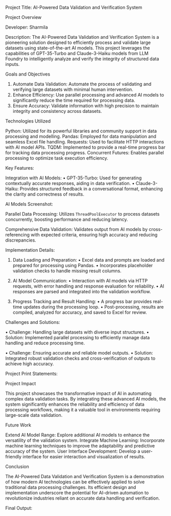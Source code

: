 Project Title: AI-Powered Data Validation and Verification System

Project Overview

Developer: Sharmila

Description: The AI-Powered Data Validation and Verification System is a pioneering solution designed to efficiently process and validate large datasets using state-of-the-art AI models. This project leverages the capabilities of GPT-35-Turbo and Claude-3-Haiku models from LLM Foundry to intelligently analyze and verify the integrity of structured data inputs.

Goals and Objectives

1.	Automate Data Validation: Automate the process of validating and verifying large datasets with minimal human intervention.
2.	Enhance Efficiency: Use parallel processing and advanced AI models to significantly reduce the time required for processing data.
3.	Ensure Accuracy: Validate information with high precision to maintain integrity and consistency across datasets.

Technologies Utilized

Python: Utilized for its powerful libraries and community support in data processing and modelling.
Pandas: Employed for data manipulation and seamless Excel file handling.
Requests: Used to facilitate HTTP interactions with AI model APIs.
TQDM: Implemented to provide a real-time progress bar for tracking data processing progress.
Concurrent Futures: Enables parallel processing to optimize task execution efficiency.

 Key Features:

Integration with AI Models:
•	GPT-35-Turbo: Used for generating contextually accurate responses, aiding in data verification.
•	Claude-3-Haiku: Provides structured feedback in a conversational format, enhancing the clarity and correctness of results.

AI Models Screenshot:
 

Parallel Data Processing:
Utilizes `ThreadPoolExecutor` to process datasets concurrently, boosting performance and reducing latency.

Comprehensive Data Validation:
Validates output from AI models by cross-referencing with expected criteria, ensuring high accuracy and reducing discrepancies.



 Implementation Details:

1. Data Loading and Preparation:
•	Excel data and prompts are loaded and prepared for processing using Pandas.
•	Incorporates placeholder validation checks to handle missing result columns.

2. AI Model Communication:
•	Interaction with AI models via HTTP requests, with error handling and response evaluation for reliability.
•	AI responses are parsed and integrated into the validation workflow.



3. Progress Tracking and Result Handling:
•	A progress bar provides real-time updates during the processing loop.
•	Post-processing, results are compiled, analyzed for accuracy, and saved to Excel for review.

 Challenges and Solutions:

•	Challenge: Handling large datasets with diverse input structures.
•	Solution: Implemented parallel processing to efficiently manage data handling and reduce processing time.
  
•	Challenge: Ensuring accurate and reliable model outputs.
•	Solution: Integrated robust validation checks and cross-verification of outputs to achieve high accuracy.

Project Print Statements:

 

Project Impact

This project showcases the transformative impact of AI in automating complex data validation tasks. By integrating these advanced AI models, the system significantly enhances the reliability and efficiency of data processing workflows, making it a valuable tool in environments requiring large-scale data validation.

 Future Work

Extend AI Model Range: Explore additional AI models to enhance the versatility of the validation system.
Integrate Machine Learning: Incorporate machine learning techniques to improve the adaptability and predictive accuracy of the system.
User Interface Development: Develop a user-friendly interface for easier interaction and visualization of results.



 Conclusion

The AI-Powered Data Validation and Verification System is a demonstration of how modern AI technologies can be effectively applied to solve traditional data processing challenges. Its efficient design and implementation underscore the potential for AI-driven automation to revolutionize industries reliant on accurate data handling and verification.

Final Output:
 

 
